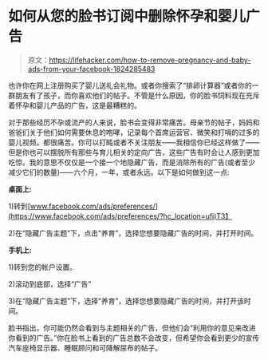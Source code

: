 # 如何从您的脸书订阅中删除怀孕和婴儿广告

> 原文：<https://lifehacker.com/how-to-remove-pregnancy-and-baby-ads-from-your-facebook-1824285483>

也许你在网上注册购买了婴儿送礼会礼物。或者你搜索了“排卵计算器”或者你的一群朋友有了孩子，而你喜欢他们的帖子。不管是什么原因，你的脸书饲料现在充斥着怀孕和婴儿产品的广告，这是最糟糕的。



对于那些经历不孕或流产的人来说，脸书会变得非常痛苦。母亲节的帖子，妈妈和爸爸们关于他们如何需要休息的咆哮，记录每个首席运营官、微笑和打嗝的过多的婴儿视频。都很痛苦。你可以打盹或者不关注朋友——我相信你已经这样做了——但是你也可以摆脱所有那些与育儿相关的定向广告，这些广告有时会让人感到更加吃惊。我的意思不仅仅是一个接一个地隐藏广告，而是消除所有的广告(或者至少减少它们的数量)——六个月，一年，或者永远。以下是如何做到这一点:

**桌面上:**

1)转到[www.facebook.com/ads/preferences/](https://www.facebook.com/ads/preferences/?hc_location=ufi)T3】

2)在“隐藏广告主题”下，点击“养育”，选择您想要隐藏广告的时间，并打开时间。

**手机上:**

1)转到您的帐户设置。

2)滚动到底部，选择“广告”

3)在“隐藏广告主题”下，选择“养育”，选择您想要隐藏广告的时间，并打开该时间。

脸书指出，你可能仍然会看到与主题相关的广告，但他们会“利用你的意见来改进你看到的广告。”你在脸书上看到的广告总数不会改变，但希望你会看到更少的宣传汽车座椅显示器、睡眠顾问和可降解尿布的帖子。